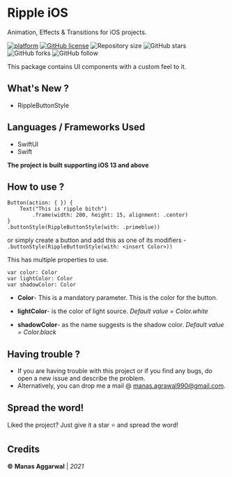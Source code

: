 # Ripple iOS
Animation, Effects & Transitions for iOS projects.


[![platform](https://img.shields.io/badge/platform-iOS-orange)](https://www.android.com)
[![GitHub license](https://img.shields.io/badge/License-Apache2.0-blue.svg)](LICENSE)
![Repository size](https://img.shields.io/github/repo-size/Fury-2K/Ripple)
![GitHub stars](https://img.shields.io/github/stars/Fury-2K/Ripple?style=social)
![GitHub forks](https://img.shields.io/github/forks/Fury-2K/Ripple?style=social)
![GitHub follow](https://img.shields.io/github/followers/Fury-2K?style=social)

This package contains UI components with a custom feel to it.

## What's New ?
- RippleButtonStyle
 
## Languages / Frameworks Used
- SwiftUI
- Swift

**The project is built supporting iOS 13 and above**

## How to use ?
```
Button(action: { }) {
    Text("This is ripple bitch")
        .frame(width: 200, height: 15, alignment: .center)
}
.buttonStyle(RippleButtonStyle(with: .primeblue))
```
or simply create a button and add this as one of its modifiers - 
`.buttonStyle(RippleButtonStyle(with: <insert Color>))`

This has multiple properties to use.
```
var color: Color
var lightColor: Color
var shadowColor: Color
```
- **Color**- This is a mandatory parameter. This is the color for the button.

- **lightColor**- is the color of light source. *Default value = Color.white*

- **shadowColor**- as the name suggests is the shadow color. *Default value = Color.black*

## Having trouble ?
* If you are having trouble with this project or if you find any bugs, do open a new issue and describe the problem.
* Alternatively, you can drop me a mail @ manas.agrawal990@gmail.com.

## Spread the word!
Liked the project? Just give it a star ⭐️ and spread the word!

## Credits
**©** **Manas Aggarwal** | *2021*
